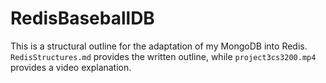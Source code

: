 # RedisBaseballDB

This is a structural outline for the adaptation of my MongoDB into Redis. ```RedisStructures.md``` provides the written outline, while ```project3cs3200.mp4``` provides a video explanation.